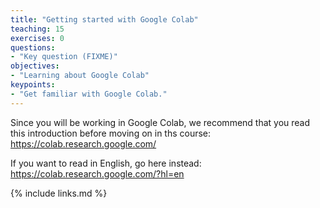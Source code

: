 ```yaml
---
title: "Getting started with Google Colab"
teaching: 15
exercises: 0
questions:
- "Key question (FIXME)"
objectives:
- "Learning about Google Colab"
keypoints:
- "Get familiar with Google Colab."
---
```

Since you will be working in Google Colab, we recommend that you read this introduction before moving on in ths course:  
https://colab.research.google.com/

If you want to read in English, go here instead:  
https://colab.research.google.com/?hl=en


{% include links.md %}

